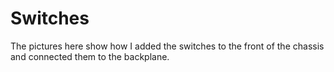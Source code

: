 # Switches
The pictures here show how I added the switches to the front of the chassis and connected them to the backplane.

